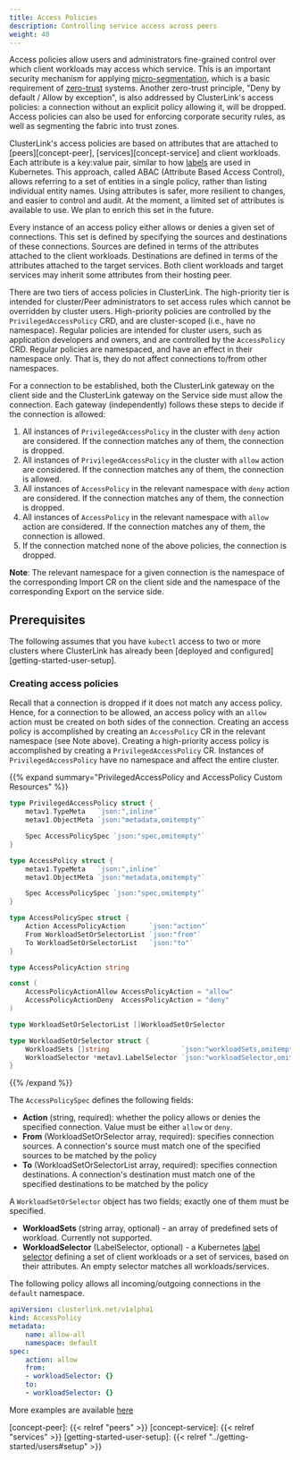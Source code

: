 ```yaml
---
title: Access Policies
description: Controlling service access across peers
weight: 40
---
```


Access policies allow users and administrators fine-grained control over
 which client workloads may access which service. This is an important security
 mechanism for applying [micro-segmentation](https://en.wikipedia.org/wiki/Microsegmentation_(network_security)),
 which is a basic requirement of [zero-trust](https://en.wikipedia.org/wiki/Zero_trust_security_model)
 systems. Another zero-trust principle, "Deny by default / Allow by exception", is also
 addressed by ClusterLink's access policies: a connection without an explicit policy allowing it,
 will be dropped. Access policies can also be used for enforcing corporate security rules,
 as well as segmenting the fabric into trust zones.

ClusterLink's access policies are based on attributes that are attached to
 [peers][concept-peer], [services][concept-service] and client workloads.
 Each attribute is a key:value pair, similar to how
 [labels](https://kubernetes.io/docs/concepts/overview/working-with-objects/labels/)
 are used in Kubernetes. This approach, called ABAC (Attribute Based Access Control),
 allows referring to a set of entities in a single policy, rather than listing individual
 entity names. Using attributes is safer, more resilient to changes, and easier to
 control and audit. At the moment, a limited set of attributes is available to use.
 We plan to enrich this set in the future.

Every instance of an access policy either allows or denies a given set of connections.
This set is defined by specifying the sources and destinations of these connections.
Sources are defined in terms of the attributes attached to the client workloads.
Destinations are defined in terms of the attributes attached to the target services.
Both client workloads and target services may inherit some attributes from their hosting peer.

There are two tiers of access policies in ClusterLink. The high-priority tier
 is intended for cluster/Peer administrators to set access rules which cannot be
 overridden by cluster users. High-priority policies are controlled by the
 `PrivilegedAccessPolicy` CRD, and are cluster-scoped (i.e., have no namespace).
 Regular policies are intended for cluster users, such as application developers
 and owners, and are controlled by the `AccessPolicy` CRD. Regular policies are
 namespaced, and have an effect in their namespace only. That is, they do not
 affect connections to/from other namespaces.

For a connection to be established, both the ClusterLink gateway on the client
 side and the ClusterLink gateway on the Service side must allow the connection.
 Each gateway (independently) follows these steps to decide if the connection is allowed:

1. All instances of `PrivilegedAccessPolicy` in the cluster with `deny` action are considered.
 If the connection matches any of them, the connection is dropped.
1. All instances of `PrivilegedAccessPolicy` in the cluster with `allow` action are considered.
 If the connection matches any of them, the connection is allowed.
1. All instances of `AccessPolicy` in the relevant namespace with `deny` action are considered.
 If the connection matches any of them, the connection is dropped.
1. All instances of `AccessPolicy` in the relevant namespace with `allow` action are considered.
 If the connection matches any of them, the connection is allowed.
1. If the connection matched none of the above policies, the connection is dropped.

**Note**: The relevant namespace for a given connection is the namespace of
 the corresponding Import CR on the client side and the namespace of the corresponding
 Export on the service side.

## Prerequisites

The following assumes that you have `kubectl` access to two or more clusters where ClusterLink
 has already been [deployed and configured][getting-started-user-setup].

### Creating access policies

Recall that a connection is dropped if it does not match any access policy.
 Hence, for a connection to be allowed, an access policy with an `allow` action
 must be created on both sides of the connection.
 Creating an access policy is accomplished by creating an `AccessPolicy` CR in
 the relevant namespace (see Note above).
 Creating a high-priority access policy is accomplished by creating a `PrivilegedAccessPolicy` CR.
 Instances of `PrivilegedAccessPolicy` have no namespace and affect the entire cluster.

{{% expand summary="PrivilegedAccessPolicy and AccessPolicy Custom Resources" %}}

```go
type PrivilegedAccessPolicy struct {
    metav1.TypeMeta   `json:",inline"`
    metav1.ObjectMeta `json:"metadata,omitempty"`

    Spec AccessPolicySpec `json:"spec,omitempty"`
}

type AccessPolicy struct {
    metav1.TypeMeta   `json:",inline"`
    metav1.ObjectMeta `json:"metadata,omitempty"`

    Spec AccessPolicySpec `json:"spec,omitempty"`
}

type AccessPolicySpec struct {
    Action AccessPolicyAction      `json:"action"`
    From WorkloadSetOrSelectorList `json:"from"`
    To WorkloadSetOrSelectorList   `json:"to"`
}

type AccessPolicyAction string

const (
    AccessPolicyActionAllow AccessPolicyAction = "allow"
    AccessPolicyActionDeny  AccessPolicyAction = "deny"
)

type WorkloadSetOrSelectorList []WorkloadSetOrSelector

type WorkloadSetOrSelector struct {
    WorkloadSets []string                  `json:"workloadSets,omitempty"`
    WorkloadSelector *metav1.LabelSelector `json:"workloadSelector,omitempty"`
}
```

{{% /expand %}}

The `AccessPolicySpec` defines the following fields:

- **Action** (string, required): whether the policy allows or denies the
 specified connection. Value must be either `allow` or `deny`.
- **From** (WorkloadSetOrSelector array, required): specifies connection sources.
 A connection's source must match one of the specified sources to be matched by the policy
- **To** (WorkloadSetOrSelectorList array, required): specifies connection destinations.
 A connection's destination must match one of the specified destinations to be matched by the policy

A `WorkloadSetOrSelector` object has two fields; exactly one of them must be specified.

- **WorkloadSets** (string array, optional) - an array of predefined sets of workload.
 Currently not supported.
- **WorkloadSelector** (LabelSelector, optional) - a Kubernetes
 [label selector](https://kubernetes.io/docs/reference/generated/kubernetes-api/v1.27/#labelselector-v1-meta)
 defining a set of client workloads or a set of services, based on their
 attributes. An empty selector matches all workloads/services.

The following policy allows all incoming/outgoing connections in the `default` namespace.

```yaml
apiVersion: clusterlink.net/v1alpha1
kind: AccessPolicy
metadata:
    name: allow-all
    namespace: default
spec:
    action: allow
    from:
    - workloadSelector: {}
    to:
    - workloadSelector: {}
```

More examples are available [here](https://github.com/clusterlink-net/clusterlink/tree/v0.2.0/pkg/policyengine/examples)

[concept-peer]: {{< relref "peers" >}}
[concept-service]: {{< relref "services" >}}
[getting-started-user-setup]: {{< relref "../getting-started/users#setup" >}}
